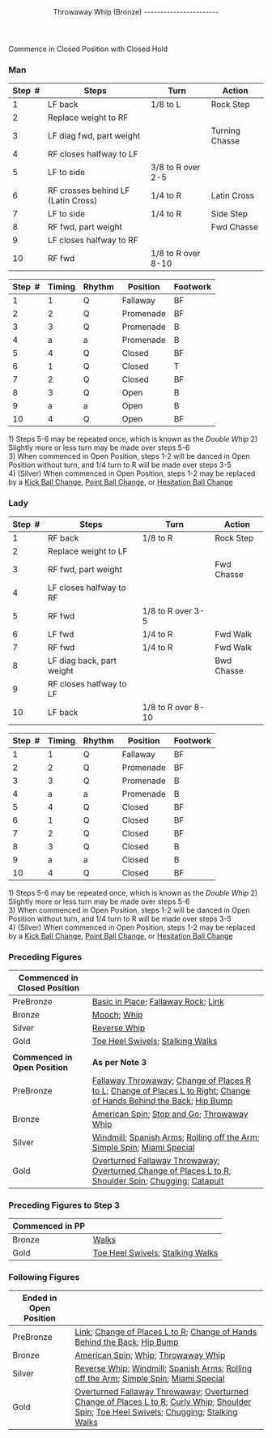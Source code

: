 <header>Throwaway Whip (Bronze)
-----------------------

 </header>Commence in Closed Position with Closed Hold

### Man

 | **Step<span style="color:white">\_</span>\#** | **Steps** | **Turn** | **Action** |
|---|---|---|---|
| 1 | LF back | 1/8 to L | Rock Step |
| 2 | Replace weight to RF |  |
| 3 | LF diag fwd, part weight |  | Turning Chasse |
| 4 | RF closes halfway to LF |  |
| 5 | LF to side | 3/8 to R over 2-5 |
| 6 | RF crosses behind LF (Latin Cross) | 1/4 to R | Latin Cross |
| 7 | LF to side | 1/4 to R | Side Step |
| 8 | RF fwd, part weight |  | Fwd Chasse |
| 9 | LF closes halfway to RF |  |
| 10 | RF fwd | 1/8 to R over 8-10 |

 | **Step<span style="color:white">\_</span>\#** | **Timing** | **Rhythm** | **Position** | **Footwork** |
|---|---|---|---|---|
| 1 | 1 | Q | Fallaway | BF |
| 2 | 2 | Q | Promenade | BF |
| 3 | 3 | Q | Promenade | B |
| 4 | a | a | Promenade | B |
| 5 | 4 | Q | Closed | BF |
| 6 | 1 | Q | Closed | T |
| 7 | 2 | Q | Closed | BF |
| 8 | 3 | Q | Open | B |
| 9 | a | a | Open | B |
| 10 | 4 | Q | Open | BF |

1\) Steps 5-6 may be repeated once, which is known as the *Double Whip* 2) Slightly more or less turn may be made over steps 5-6  
 3) When commenced in Open Position, steps 1-2 will be danced in Open Position without turn, and 1/4 turn to R will be made over steps 3-5  
 4) (Silver) When commenced in Open Position, steps 1-2 may be replaced by a [Kick Ball Change](../technique/j_kick_ball_change.md), [Point Ball Change](../technique/j_point_ball_change.md), or [Hesitation Ball Change](../technique/j_hesitation_ball_change.md)

### Lady

 | **Step<span style="color:white">\_</span>\#** | **Steps** | **Turn** | **Action** |
|---|---|---|---|
| 1 | RF back | 1/8 to R | Rock Step |
| 2 | Replace weight to LF |  |
| 3 | RF fwd, part weight |  | Fwd Chasse |
| 4 | LF closes halfway to RF |  |
| 5 | RF fwd | 1/8 to R over 3-5 |
| 6 | LF fwd | 1/4 to R | Fwd Walk |
| 7 | RF fwd | 1/4 to R | Fwd Walk |
| 8 | LF diag back, part weight |  | Bwd Chasse |
| 9 | RF closes halfway to LF |  |
| 10 | LF back | 1/8 to R over 8-10 |

 | **Step<span style="color:white">\_</span>\#** | **Timing** | **Rhythm** | **Position** | **Footwork** |
|---|---|---|---|---|
| 1 | 1 | Q | Fallaway | BF |
| 2 | 2 | Q | Promenade | BF |
| 3 | 3 | Q | Promenade | B |
| 4 | a | a | Promenade | B |
| 5 | 4 | Q | Closed | BF |
| 6 | 1 | Q | Closed | BF |
| 7 | 2 | Q | Closed | BF |
| 8 | 3 | Q | Closed | B |
| 9 | a | a | Closed | B |
| 10 | 4 | Q | Closed | BF |

1\) Steps 5-6 may be repeated once, which is known as the *Double Whip* 2) Slightly more or less turn may be made over steps 5-6  
 3) When commenced in Open Position, steps 1-2 will be danced in Open Position without turn, and 1/4 turn to R will be made over steps 3-5  
 4) (Silver) When commenced in Open Position, steps 1-2 may be replaced by a [Kick Ball Change](../technique/j_kick_ball_change.md), [Point Ball Change](../technique/j_point_ball_change.md), or [Hesitation Ball Change](../technique/j_hesitation_ball_change.md)

### Preceding Figures

 | **Commenced in Closed Position** |  |
|---|---|
| PreBronze | [Basic in Place](overturned_fallaway_throwaway.md); [Fallaway Rock](fallaway_rock.md); [Link](link.md) |
| Bronze | [Mooch](mooch.md); [Whip](whip.md) |
| Silver | [Reverse Whip](reverse_whip.md) |
| Gold | [Toe Heel Swivels](toe_heel.md); [Stalking Walks](stalking_walks.md) |
|  |  |
| **Commenced in Open Position** | **As per Note 3** |
| PreBronze | [Fallaway Throwaway](fallaway_throwaway.md); [Change of Places R to L](change_RL.md); [Change of Places L to Right](change_LR.md); [Change of Hands Behind the Back](behind_back.md); [Hip Bump](hip_bump.md) |
| Bronze | [American Spin](american_spin.md); [Stop and Go](stop_go.md); [Throwaway Whip](whip_throwaway.md) |
| Silver | [Windmill](windmill.md); [Spanish Arms](spanish_arms.md); [Rolling off the Arm](rolling_off_arm.md); [Simple Spin](simple_spin.md); [Miami Special](miami_special.md) |
| Gold | [Overturned Fallaway Throwaway](overturned_fallaway_throwaway.md); [Overturned Change of Places L to R](overturned_change_of_places_left_right.md); [Shoulder Spin](shoulder_spin.md); [Chugging](chugging.md); [Catapult](catapult.md) |

### Preceding Figures to Step 3

 | **Commenced in PP** |  |
|---|---|
| Bronze | [Walks](walks.md) |
| Gold | [Toe Heel Swivels](toe_heel.md); [Stalking Walks](stalking_walks.md) |

### Following Figures

 | **Ended in Open Position** |  |
|---|---|
| PreBronze | [Link](link.md); [Change of Places L to R](change_LR.md); [Change of Hands Behind the Back](behind_back.md); [Hip Bump](hip_bump.md) |
| Bronze | [American Spin](american_spin.md); [Whip](whip.md); [Throwaway Whip](whip_throwaway.md) |
| Silver | [Reverse Whip](reverse_whip.md); [Windmill](windmill.md); [Spanish Arms](spanish_arms.md); [Rolling off the Arm](rolling_off_arm.md); [Simple Spin](simple_spin.md); [Miami Special](miami_special.md) |
| Gold | [Overturned Fallaway Throwaway](overturned_fallaway_throwaway.md); [Overturned Change of Places L to R](overturned_change_of_places_left_right.md); [Curly Whip](curly_whip.md); [Shoulder Spin](shoulder_spin.md); [Toe Heel Swivels](toe_heel.md); [Chugging](chugging.md); [Stalking Walks](stalking_walks.md) |